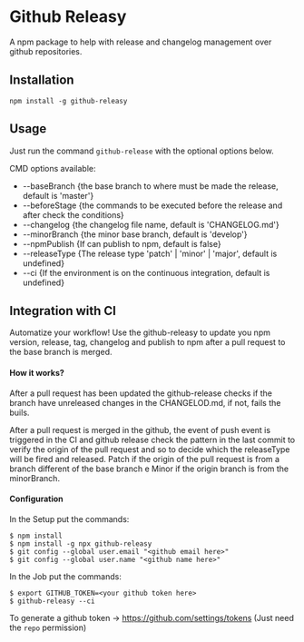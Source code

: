 # Github Releasy

A npm package to help with release and changelog management over github repositories.

## Installation

```
npm install -g github-releasy
```

## Usage

Just run the command `github-release` with the optional options below.

CMD options available:

- --baseBranch {the base branch to where must be made the release, default is 'master'}
- --beforeStage {the commands to be executed before the release and after check the conditions}
- --changelog {the changelog file name, default is 'CHANGELOG.md'}
- --minorBranch {the minor base branch, default is 'develop'}
- --npmPublish {If can publish to npm, default is false}
- --releaseType {The release type 'patch' | 'minor' | 'major', default is undefined}
- --ci {If the environment is on the continuous integration, default is undefined}

## Integration with CI

Automatize your workflow! Use the github-releasy to update you npm version, release, tag, changelog and publish to npm after a pull request to the base branch is merged.

#### How it works?
After a pull request has been updated the github-release checks if the branch have unreleased changes in the CHANGELOD.md, if not, fails the buils.

After a pull request is merged in the github, the event of push event is triggered in the CI and github release check the pattern in the last commit to verify the origin of the pull request and so to decide which the releaseType will be fired and released. Patch if the origin of the pull request is from a branch different of the base branch e Minor if the origin branch is from the minorBranch.

#### Configuration

In the Setup put the commands:
```
$ npm install
$ npm install -g npx github-releasy
$ git config --global user.email "<github email here>"
$ git config --global user.name "<github name here>"
```

In the Job put the commands:
```
$ export GITHUB_TOKEN=<your github token here>
$ github-releasy --ci
```

To generate a github token -> https://github.com/settings/tokens
(Just need the `repo` permission)